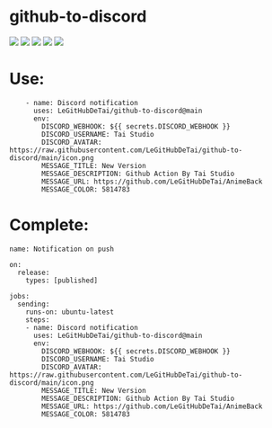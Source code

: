 # github-to-discord
<img src="https://raw.githubusercontent.com/LeGitHubDeTai/github-to-discord/main/assets/copy%20link.PNG">
<img src="https://raw.githubusercontent.com/LeGitHubDeTai/github-to-discord/main/assets/create%20new%20webhook%20in%20discord.PNG">
<img src="https://raw.githubusercontent.com/LeGitHubDeTai/github-to-discord/main/assets/add%20new%20secret.PNG">
<img src="https://raw.githubusercontent.com/LeGitHubDeTai/github-to-discord/main/assets/copy%20and%20paste%20your%20webhook.PNG">
<img src="https://raw.githubusercontent.com/LeGitHubDeTai/github-to-discord/main/assets/discord.PNG">

# Use:
```
    - name: Discord notification
      uses: LeGitHubDeTai/github-to-discord@main
      env:
        DISCORD_WEBHOOK: ${{ secrets.DISCORD_WEBHOOK }}
        DISCORD_USERNAME: Tai Studio
        DISCORD_AVATAR: https://raw.githubusercontent.com/LeGitHubDeTai/github-to-discord/main/icon.png
        MESSAGE_TITLE: New Version
        MESSAGE_DESCRIPTION: Github Action By Tai Studio
        MESSAGE_URL: https://github.com/LeGitHubDeTai/AnimeBack
        MESSAGE_COLOR: 5814783
```
# Complete:
```
name: Notification on push

on:
  release:
    types: [published]

jobs:
  sending:
    runs-on: ubuntu-latest
    steps:
    - name: Discord notification
      uses: LeGitHubDeTai/github-to-discord@main
      env:
        DISCORD_WEBHOOK: ${{ secrets.DISCORD_WEBHOOK }}
        DISCORD_USERNAME: Tai Studio
        DISCORD_AVATAR: https://raw.githubusercontent.com/LeGitHubDeTai/github-to-discord/main/icon.png
        MESSAGE_TITLE: New Version
        MESSAGE_DESCRIPTION: Github Action By Tai Studio
        MESSAGE_URL: https://github.com/LeGitHubDeTai/AnimeBack
        MESSAGE_COLOR: 5814783
```
